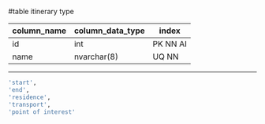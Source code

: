 #table itinerary type

| column_name | column_data_type | index    |
| ----------- | ---------------- | -------- |
| id          | int              | PK NN AI |
| name        | nvarchar(8)      | UQ NN         |

---
```sql
'start',
'end',
'residence',
'transport',
'point of interest'
```